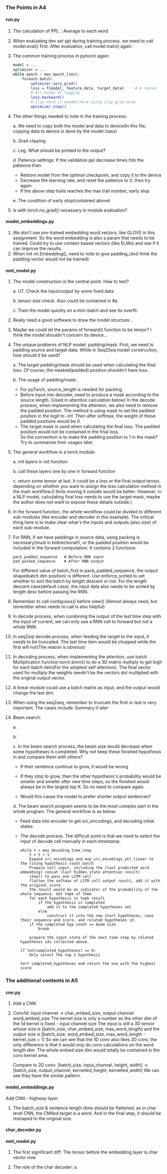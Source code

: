 ### The Points in A4

#### run.py
1. The calculation of PPL：Average to each word
2. When evaluating dev set ppl during training process, we need to call model.eval() first. After evaluation, call model.train() again.
3. The common training process in pytorch again:
    ```bash
    model = ...
    optimizer = ...
    while epoch < max_epoch_limit:
        foreach batch:
            optimizer.zero_grad()
            loss = f(model, feature_data, target_data)     # A tensor
            # All kinds of logging
            loss.backward()
            # clip norm if needed here using clip_grad_norm_
            optimizer.step()
    ```
4. The other things needed to note in the training process:
    
    a. We need to copy both the model and data to device(In this file, copying data to device is done by the model class)

    b. Grad clipping
    
    c. Log. What should be printed to the output?
    
    d. Patience settings: If the validation ppl decrease times hits the patience then
       
      - Restore model from the optimal checkpoint, and copy it to the device           
      - Decrease the learning rate, and reset the patience to 0, then try again
      - If the above step trails reaches the max trail number, early stop
    
    e. The condition of early stop(contained above)

5. Is with torch.no_grad() necessary in module evaluation?

#### model_embeddings.py
1. We don't use pre-trained embedding word vectors, like GLOVE in this assignment.
So the word embedding is also a param that needs to be trained. 
Could try to use context-based vectors (like ELMo) and see if it can improve the results.
2. When init nn.Embedding(), need to note to give padding_idx(I think the padding vector would not be trained)

#### nmt_model.py
1. The model construction is the central point. How to test?
   
   a. UT. Check the input/output by some fixed data
   
   b. tensor size check. Also could be contained in #a
   
   c. Train the model quickly on a mini-batch and see its overfit. 

2. Really need a good software to draw the model structure...

3. Maybe we could let the params of forward() function to be tensor? I think the model shouldn't concern its device...

4. The unique problems of NLP model: padding/mask. First, we need to padding source and target data. 
While in Seq2Seq model construction, how should it be used?
    
    a. The target padding/mask should be used when calculating the final loss. 
    Of course, the masked(padded) position shouldn't have loss.
    
    b. The usage of padding/mask:
       
      - For pyTorch, source_length is needed for packing.
      - Before input into decoder, need to produce a mask according to the source length.
      (Used in attention calculation below) In the decode process, when implementing the attention, 
      we also need to remove the padded position. The method is using mask to set the padded position in the logit to -inf.
      Then after softmax, the weight of these padded positions would be 0. 
      - The target mask is used when calculating the final loss. The padded position would not be contained in the final loss.  
    So the convention is to make the padding position to 1 in the mask?
    Try to summarize their usages later.

5.  The general workflow in a torch module:

    a. init layers in init function
    
    b. call these layers one by one in forward function
    
    c. return some tensor at last. It could be a loss or the final output tensor, 
    depending on whether you want to assign the loss calculation method in the 
    main workflow.(I think moving it outside would be better. However, in a NLP model,
    calculating final loss needs to use the target mask, maybe the author 
    does not want to expose these details outside.)
    
6. In the forward function, the whole workflow could be divided to different sub-modules
    (like encoder and decoder in this example). The critical thing here is to make clear what's
    the inputs and outputs (also size) of each sub-module.
    
7. For RNN, if we have paddings in source data, using packing is necessary(must in bidirectional!),
   or the padded position would be included in the forward computation.
   It contains 2 functions:
   ```
   pack_padded_sequence   # Before RNN input
   pad_packed_sequence    # After RNN output
   ``` 
   For different value of batch_first in pack_padded_sequence, the output shape(batch dim position) is different.
   Use enforce_sorted to set whether to sort the batch by length descent or not. For the length descent case(default case),
   the input data also needs to be sorted by length desc before passing the RNN.
   
8. Remember to call contiguous() before view() (Almost always need, but remember when needs to call is also helpful)

9. In decode process, when combining the output of the last time step with the input of current, we can only use a RNN cell to forward
   but not a whole RNN.
  
10. In seq2sql decode process, when feeding the target to the input, it needs to be truncated. 
   The last time item <END> would be chopped while the first <START> will not(The reason is obvious)
     
11. In decoding process, when implementing the attention, use batch Multiplication function torch.bmm() to do a 3D matrix multiply to get logit for each batch item(For the simplest self attention).
   The final vector used for multiply the weights needn't be the vectors dot multiplied with the original output vector.  
   
12. A linear module could use a batch matrix as input, and the output would change the last dim.

13. When using the seq2seq, remember to truncate the first<START> or last<END> is very important. The cases include:
    Summary it later
    
16. Beam search:
    
    a. 
    
    b. 
    
    c. In the beam search process, the beam size would decrease when some hypotheses is completed.
    Why not keep these finished hypothesis in and compare them with others? 
    
    - If their sentence continue to grow, it would be wrong
    
    - If they stop to grow, then the other hypothesis's probability would be smaller and smaller 
    after new time steps, so the finished would always be in the largest top K. So no need to compare again.
    
    - Would this cause the model to prefer shorter output sentences?
    
    d. The beam search program seems to be the most complex part in the whole program. The general workflow is as below:
      
      - Feed data into encoder to get src_encodings, and decoding initial states    
      
      - The decode process. The difficult point is that we need to select the input of decode cell manually in each timestamp.
        ```
        while t < max_decoding_time_step
            t = t + 1
            Expand src_encodings and exp_src_encodings_att_linear to the living hypothesis count batch
            Prepare cell input, including the (last predicted word embedding) concat (last hidden state attention result)
            step() to pass one LSTM cell
            flatten the softmax of LSTM cell output result, add it with the original score
            the result would be an indicator of the probability of the whole sequence. Get topk of them
            for each hypothesis in topk result
                if the hypothesis is completed
                    add it to the completed hypotheses set
                else
                    construct it into the new start hypotheses, save their sequence and score, and related hypotheses id. 
            if the completed hyp count == beam size
                break
            
            prepare the input state of the next time step by related hypotheses ids collected above.
        
        if len(completed_hypotheses) == 0:
            Only select the top 1 hypothesis
        
        Sort completed_hypotheses and return the one with the highest score
    
        ``` 
          
### The additional contents in A5

#### cnn.py

1. Add a CNN 

2. Conv1d: input channel -> char_embed_size, output channel: word_embed_size
   The kernel size is only a number as the other dim of the 1d kernel is fixed - input channel size
   The input is still a 3D tensor whose size is [batch_size, char_embed_size, max_word_length]
   and the output size is [batch_size, word_embed_size, max_word_length - kernel_size + 1]
   So we can see that the 1D conv also likes 2D conv, 
   the only difference is that it would only do conv calculations on the word length dim. 
   The whole embed size dim would totally be contained in the conv kernel area. 
   
   Compare to 2D conv:
   [batch_size, input_channel, height, width] -> [batch_size, output_channel, kernelled_height, kernelled_width]
   We can see they have the similar pattern.

#### model_embeddings.py

Add CNN - highway layer.
1. The batch_size & sentence length dims should be flattened, as in char level CNN, the CNNed target is a word.
And in the final step, it should be reshaped to the original size.

#### char_decoder.py


#### nmt_model.py
1. The first significant diff: The tensor before the embedding layer is char vector now

2. The role of the char decoder:
   a. 